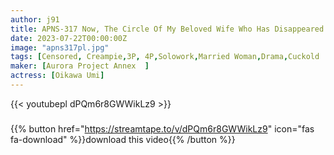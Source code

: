 ```yaml
---
author: j91
title: APNS-317 Now, The Circle Of My Beloved Wife Who Has Disappeared Has Been Sent To Me On DVD… Umi Oikawa
date: 2023-07-22T00:00:00Z
image: "apns317pl.jpg"
tags: [Censored, Creampie,3P, 4P,Solowork,Married Woman,Drama,Cuckold	]
maker: [Aurora Project Annex  ]
actress: [Oikawa Umi]
---
```



{{< youtubepl dPQm6r8GWWikLz9 >}}
###

{{% button href="https://streamtape.to/v/dPQm6r8GWWikLz9" icon="fas fa-download" %}}download this video{{% /button %}}
